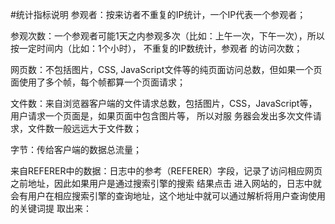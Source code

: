 #统计指标说明
参观者：按来访者不重复的IP统计，一个IP代表一个参观者；

参观次数：一个参观者可能1天之内参观多次（比如：上午一次，下午一次），所以按一定时间内（比如：1个小时），
不重复的IP数统计，参观者 的访问次数；

网页数：不包括图片，CSS, JavaScript文件等的纯页面访问总数，但如果一个页面使用了多个帧，每个帧都算一个页面请求；

文件数：来自浏览器客户端的文件请求总数，包括图片，CSS，JavaScript等，用户请求一个页面是，如果页面中包含图片等，
所以对服 务器会发出多次文件请求，文件数一般远远大于文件数；

字节：传给客户端的数据总流量；

来自REFERER中的数据：日志中的参考（REFERER）字段，记录了访问相应网页之前地址，因此如果用户是通过搜索引擎的搜索
结果点击 进入网站的，日志中就会有用户在相应搜索引擎的查询地址，这个地址中就可以通过解析将用户查询使用的关键词提
取出来：
